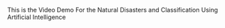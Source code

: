 
This is the Video Demo For the  Natural Disasters and Classification Using Artificial Intelligence
